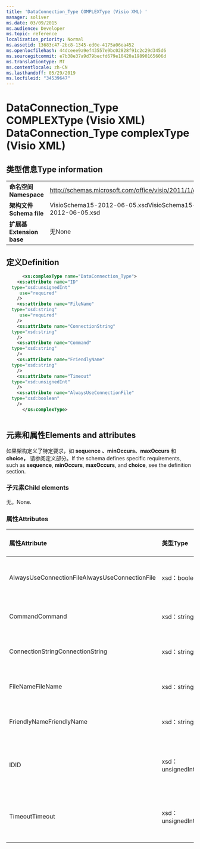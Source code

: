 ```yaml
---
title: 'DataConnection_Type COMPLEXType (Visio XML) '
manager: soliver
ms.date: 03/09/2015
ms.audience: Developer
ms.topic: reference
localization_priority: Normal
ms.assetid: 13683c47-2bc8-1345-ed0e-4175a06ea452
ms.openlocfilehash: 44dceee9a9ef43557e9bc02828f91c2c29d345d6
ms.sourcegitcommit: e7b38e37a9d79becfd679e10420a19890165606d
ms.translationtype: MT
ms.contentlocale: zh-CN
ms.lasthandoff: 05/29/2019
ms.locfileid: "34539647"
---
```

# <a name="dataconnection_type-complextype-visio-xml"></a><span data-ttu-id="74bb4-102">DataConnection_Type COMPLEXType (Visio XML) </span><span class="sxs-lookup"><span data-stu-id="74bb4-102">DataConnection_Type complexType (Visio XML)</span></span>

## <a name="type-information"></a><span data-ttu-id="74bb4-103">类型信息</span><span class="sxs-lookup"><span data-stu-id="74bb4-103">Type information</span></span>

|||
|:-----|:-----|
|<span data-ttu-id="74bb4-104">**命名空间**</span><span class="sxs-lookup"><span data-stu-id="74bb4-104">**Namespace**</span></span> <br/> |http://schemas.microsoft.com/office/visio/2011/1/core  <br/> |
|<span data-ttu-id="74bb4-105">**架构文件**</span><span class="sxs-lookup"><span data-stu-id="74bb4-105">**Schema file**</span></span> <br/> |<span data-ttu-id="74bb4-106">VisioSchema15-2012-06-05.xsd</span><span class="sxs-lookup"><span data-stu-id="74bb4-106">VisioSchema15-2012-06-05.xsd</span></span>  <br/> |
|<span data-ttu-id="74bb4-107">**扩展基**</span><span class="sxs-lookup"><span data-stu-id="74bb4-107">**Extension base**</span></span> <br/> |<span data-ttu-id="74bb4-108">无</span><span class="sxs-lookup"><span data-stu-id="74bb4-108">None</span></span>  <br/> |
   
## <a name="definition"></a><span data-ttu-id="74bb4-109">定义</span><span class="sxs-lookup"><span data-stu-id="74bb4-109">Definition</span></span>

```XML
      <xs:complexType name="DataConnection_Type">
    <xs:attribute name="ID"
  type="xsd:unsignedInt"
     use="required"
    />
    <xs:attribute name="FileName"
  type="xsd:string"
     use="required"
    />
    <xs:attribute name="ConnectionString"
  type="xsd:string"
    />
    <xs:attribute name="Command"
  type="xsd:string"
    />
    <xs:attribute name="FriendlyName"
  type="xsd:string"
    />
    <xs:attribute name="Timeout"
  type="xsd:unsignedInt"
    />
    <xs:attribute name="AlwaysUseConnectionFile"
  type="xsd:boolean"
    />
      </xs:complexType>
      
```

## <a name="elements-and-attributes"></a><span data-ttu-id="74bb4-110">元素和属性</span><span class="sxs-lookup"><span data-stu-id="74bb4-110">Elements and attributes</span></span>

<span data-ttu-id="74bb4-111">如果架构定义了特定要求，如 **sequence** **、minOccurs、maxOccurs** 和 **choice，** 请参阅定义部分。</span><span class="sxs-lookup"><span data-stu-id="74bb4-111">If the schema defines specific requirements, such as **sequence**, **minOccurs**, **maxOccurs**, and **choice**, see the definition section.</span></span> 
  
### <a name="child-elements"></a><span data-ttu-id="74bb4-112">子元素</span><span class="sxs-lookup"><span data-stu-id="74bb4-112">Child elements</span></span>

<span data-ttu-id="74bb4-113">无。</span><span class="sxs-lookup"><span data-stu-id="74bb4-113">None.</span></span>
  
### <a name="attributes"></a><span data-ttu-id="74bb4-114">属性</span><span class="sxs-lookup"><span data-stu-id="74bb4-114">Attributes</span></span>

|<span data-ttu-id="74bb4-115">**属性**</span><span class="sxs-lookup"><span data-stu-id="74bb4-115">**Attribute**</span></span>|<span data-ttu-id="74bb4-116">**类型**</span><span class="sxs-lookup"><span data-stu-id="74bb4-116">**Type**</span></span>|<span data-ttu-id="74bb4-117">**必需**</span><span class="sxs-lookup"><span data-stu-id="74bb4-117">**Required**</span></span>|<span data-ttu-id="74bb4-118">**描述**</span><span class="sxs-lookup"><span data-stu-id="74bb4-118">**Description**</span></span>|<span data-ttu-id="74bb4-119">**可能的值**</span><span class="sxs-lookup"><span data-stu-id="74bb4-119">**Possible values**</span></span>|
|:-----|:-----|:-----|:-----|:-----|
|<span data-ttu-id="74bb4-120">AlwaysUseConnectionFile</span><span class="sxs-lookup"><span data-stu-id="74bb4-120">AlwaysUseConnectionFile</span></span>  <br/> |<span data-ttu-id="74bb4-121">xsd：boolean</span><span class="sxs-lookup"><span data-stu-id="74bb4-121">xsd:boolean</span></span>  <br/> |<span data-ttu-id="74bb4-122">可选</span><span class="sxs-lookup"><span data-stu-id="74bb4-122">optional</span></span>  <br/> ||<span data-ttu-id="74bb4-123">xsd：boolean 类型的值。</span><span class="sxs-lookup"><span data-stu-id="74bb4-123">Values of the xsd:boolean type.</span></span>  <br/> |
|<span data-ttu-id="74bb4-124">Command</span><span class="sxs-lookup"><span data-stu-id="74bb4-124">Command</span></span>  <br/> |<span data-ttu-id="74bb4-125">xsd：string</span><span class="sxs-lookup"><span data-stu-id="74bb4-125">xsd:string</span></span>  <br/> |<span data-ttu-id="74bb4-126">可选</span><span class="sxs-lookup"><span data-stu-id="74bb4-126">optional</span></span>  <br/> ||<span data-ttu-id="74bb4-127">xsd：string 类型的值。</span><span class="sxs-lookup"><span data-stu-id="74bb4-127">Values of the xsd:string type.</span></span>  <br/> |
|<span data-ttu-id="74bb4-128">ConnectionString</span><span class="sxs-lookup"><span data-stu-id="74bb4-128">ConnectionString</span></span>  <br/> |<span data-ttu-id="74bb4-129">xsd：string</span><span class="sxs-lookup"><span data-stu-id="74bb4-129">xsd:string</span></span>  <br/> |<span data-ttu-id="74bb4-130">可选</span><span class="sxs-lookup"><span data-stu-id="74bb4-130">optional</span></span>  <br/> ||<span data-ttu-id="74bb4-131">xsd：string 类型的值。</span><span class="sxs-lookup"><span data-stu-id="74bb4-131">Values of the xsd:string type.</span></span>  <br/> |
|<span data-ttu-id="74bb4-132">FileName</span><span class="sxs-lookup"><span data-stu-id="74bb4-132">FileName</span></span>  <br/> |<span data-ttu-id="74bb4-133">xsd：string</span><span class="sxs-lookup"><span data-stu-id="74bb4-133">xsd:string</span></span>  <br/> |<span data-ttu-id="74bb4-134">必需</span><span class="sxs-lookup"><span data-stu-id="74bb4-134">required</span></span>  <br/> ||<span data-ttu-id="74bb4-135">xsd：string 类型的值。</span><span class="sxs-lookup"><span data-stu-id="74bb4-135">Values of the xsd:string type.</span></span>  <br/> |
|<span data-ttu-id="74bb4-136">FriendlyName</span><span class="sxs-lookup"><span data-stu-id="74bb4-136">FriendlyName</span></span>  <br/> |<span data-ttu-id="74bb4-137">xsd：string</span><span class="sxs-lookup"><span data-stu-id="74bb4-137">xsd:string</span></span>  <br/> |<span data-ttu-id="74bb4-138">可选</span><span class="sxs-lookup"><span data-stu-id="74bb4-138">optional</span></span>  <br/> ||<span data-ttu-id="74bb4-139">xsd：string 类型的值。</span><span class="sxs-lookup"><span data-stu-id="74bb4-139">Values of the xsd:string type.</span></span>  <br/> |
|<span data-ttu-id="74bb4-140">ID</span><span class="sxs-lookup"><span data-stu-id="74bb4-140">ID</span></span>  <br/> |<span data-ttu-id="74bb4-141">xsd：unsignedInt</span><span class="sxs-lookup"><span data-stu-id="74bb4-141">xsd:unsignedInt</span></span>  <br/> |<span data-ttu-id="74bb4-142">必需</span><span class="sxs-lookup"><span data-stu-id="74bb4-142">required</span></span>  <br/> ||<span data-ttu-id="74bb4-143">xsd：unsignedInt 类型的值。</span><span class="sxs-lookup"><span data-stu-id="74bb4-143">Values of the xsd:unsignedInt type.</span></span>  <br/> |
|<span data-ttu-id="74bb4-144">Timeout</span><span class="sxs-lookup"><span data-stu-id="74bb4-144">Timeout</span></span>  <br/> |<span data-ttu-id="74bb4-145">xsd：unsignedInt</span><span class="sxs-lookup"><span data-stu-id="74bb4-145">xsd:unsignedInt</span></span>  <br/> |<span data-ttu-id="74bb4-146">可选</span><span class="sxs-lookup"><span data-stu-id="74bb4-146">optional</span></span>  <br/> ||<span data-ttu-id="74bb4-147">xsd：unsignedInt 类型的值。</span><span class="sxs-lookup"><span data-stu-id="74bb4-147">Values of the xsd:unsignedInt type.</span></span>  <br/> |
   

